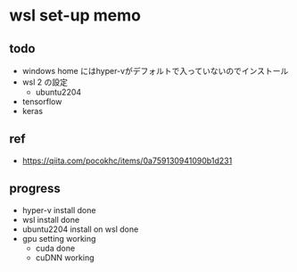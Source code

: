 
# wsl set-up memo

## todo

* windows home にはhyper-vがデフォルトで入っていないのでインストール
* wsl 2 の設定
    * ubuntu2204
* tensorflow
* keras

## ref

* https://qiita.com/pocokhc/items/0a759130941090b1d231

## progress

* hyper-v install done
* wsl install done
* ubuntu2204 install on wsl done
* gpu setting working
    * cuda done
    * cuDNN working


